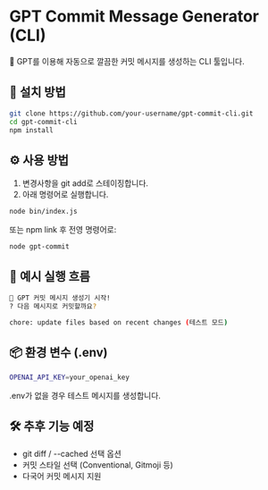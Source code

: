 # GPT Commit Message Generator (CLI)

🤖 GPT를 이용해 자동으로 깔끔한 커밋 메시지를 생성하는 CLI 툴입니다.

## 🚀 설치 방법
``` bash
git clone https://github.com/your-username/gpt-commit-cli.git
cd gpt-commit-cli
npm install
```

## ⚙️ 사용 방법
1.	변경사항을 git add로 스테이징합니다.
2.	아래 명령어로 실행합니다.

``` bash
node bin/index.js
```

또는 npm link 후 전영 명령어로:
``` bash
node gpt-commit
```
## 🧪 예시 실행 흐름
``` bash
🚀 GPT 커밋 메시지 생성기 시작!
? 다음 메시지로 커밋할까요?

chore: update files based on recent changes (테스트 모드)
```

## 📦 환경 변수 (.env)
``` bash
OPENAI_API_KEY=your_openai_key
```
.env가 없을 경우 테스트 메시지를 생성합니다.

## 🛠️ 추후 기능 예정
- git diff / --cached 선택 옵션
- 커밋 스타일 선택 (Conventional, Gitmoji 등)
- 다국어 커밋 메시지 지원

